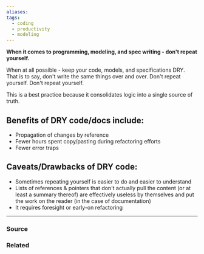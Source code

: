 ```yaml
---
aliases: 
tags:
  - coding
  - productivity
  - modeling
---
```

**When it comes to programming, modeling, and spec writing - don't repeat yourself.**

When at all possible - keep your code, models, and specifications DRY. That is to say, don't write the same things over and over. Don't repeat yourself. Don't repeat yourself.

This is a best practice because it consolidates logic into a single source of truth.

## Benefits of DRY code/docs include:

- Propagation of changes by reference
- Fewer hours spent copy/pasting during refactoring efforts
- Fewer error traps

## Caveats/Drawbacks of DRY code:

- Sometimes repeating yourself is easier to do and easier to understand
- Lists of references & pointers that don't actually pull the content (or at least a summary thereof) are effectively useless by themselves and put the work on the reader (in the case of documentation)
- It requires foresight or early-on refactoring

---

### Source


### Related